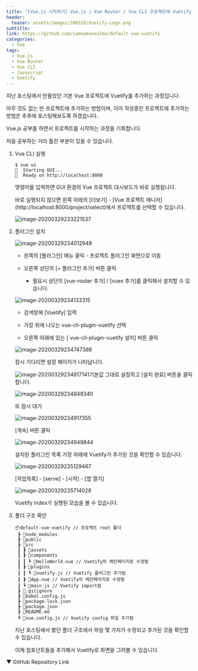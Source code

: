 ```yaml
---
title: "[Vue.js 시작하기] Vue.js / Vue Router / Vue CLI 프로젝트에 Vuetify 추가하기"
header:
  teaser: assets/images/200329/Vuetify-Logo.png
subtitle: 
link: https://github.com/iamnamuneulbo/default-vue-vuetify 
categories:
  - Vue
tags:
  - Vue.js
  - Vue Router
  - Vue CLI
  - Javascript
  - Vuetify
---
```


지난 포스팅에서 만들었던 기본 Vue 프로젝트에 Vuetify를 추가하는 과정입니다.

아무 것도 없는 빈 프로젝트에 추가하는 방법이며, 이미 작성중인 프로젝트에 추가하는 방법은 추후에 포스팅해보도록 하겠습니다.


Vue.js 공부를 하면서 프로젝트를 시작하는 과정을 기록합니다.

처음 공부하는 거라 틀린 부분이 있을 수 있습니다.


1. Vue CLI 실행

   ~~~shell
   $ vue ui
   🚀  Starting GUI...
   🌠  Ready on http://localhost:8000
   ~~~

   명령어를 입력하면 GUI 환경의  Vue 프로젝트 대시보드가 바로 실행됩니다.

   바로 실행되지 않으면 왼쪽 아래의 [더보기] - [Vue 프로젝트 매니저] (http://localhost:8000/project/select)에서  프로젝트를 선택할 수 있습니다.

   ![image-20200329233221537](assets/images/200329/image-20200329233221537.png)



2. 플러그인 설치

   ![image-20200329234012949](assets/images/200329/image-20200329234012949.png)

   - 왼쪽의 [플러그인] 메뉴 클릭 - 프로젝트 플러그인 화면으로 이동

   - 오른쪽 상단의 [+ 플러그인 추가] 버튼 클릭
     - 필요시 상단의 [vue-router 추가] / [vuex 추가]를 클릭해서 설치할 수 있습니다.

   

   ![image-20200329234133315](assets/images/200329/image-20200329234133315.png)

   - 검색창에 [Vuetify] 입력

   - 가장 위에 나오는 vue-cli-plugin-vuetify 선택

   - 오른쪽 아래에 있는 [ vue-cli-plugin-vuetify 설치] 버튼 클릭

     

   ![image-20200329234747388](assets/images/200329/image-20200329234747388.png)

   잠시 기다리면 설정 페이지가 나타납니다.

   

   ![image-20200329234817141](assets/images/200329/image-20200329234817141.png)기본값 그대로 설정하고 [설치 완료] 버튼을 클릭합니다.

   

   ![image-20200329234848340](assets/images/200329/image-20200329234848340.png)

   또 잠시 대기

   

   ![image-20200329234917355](assets/images/200329/image-20200329234917355.png)

   [계속] 버튼 클릭

   

   ![image-20200329234949844](assets/images/200329/image-20200329234949844.png)

   설치된 플러그인 목록 가장 아래에 Vuetify가 추가된 것을 확인할 수 있습니다.

   

   ![image-20200329235129467](assets/images/200329/image-20200329235129467.png)

   [작업목록] - [serve] - [시작] - [앱 열기]

   

   ![image-20200329235714028](assets/images/200329/image-20200329235714028.png)

   Vuetify index가 실행된 모습을 볼 수 있습니다.

   

3. 폴더 구조 확인

   ~~~
   📦default-vue-vuetify // 프로젝트 root 폴더
    ┣ 📂node_modules
    ┣ 📂public
    ┣ 📂src
    ┃ ┣ 📂assets
    ┃ ┣ 📂components
    ┃ ┃ ┗ 📜HelloWorld.vue // Vuetify의 메인페이지로 수정됨
    ┃ ┣ 📂plugins
    ┃ ┃ ┗ 📜vuetify.js // Vuetify 플러그인 추가됨
    ┃ ┣ 📜App.vue // Vuetify의 메인페이지로 수정됨
    ┃ ┗ 📜main.js // Vuetify import됨
    ┣ 📜.gitignore
    ┣ 📜babel.config.js
    ┣ 📜package-lock.json
    ┣ 📜package.json
    ┣ 📜README.md
    ┗ 📜vue.config.js // Vuetify config 파일 추가됨
   ~~~

   지난 포스팅에서 봤던 폴더 구조에서 파일 몇 가지가 수정되고 추가된 것을 확인할 수 있습니다.

   이제 컴포넌트들을 추가해서 Vuetify로 화면을 그려볼 수 있습니다.


▼ GitHub Repository Link